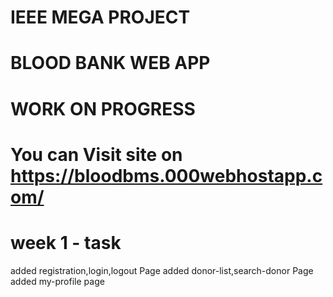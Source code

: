 # IEEE MEGA PROJECT

# BLOOD BANK WEB APP

# WORK ON PROGRESS

# You can Visit site on https://bloodbms.000webhostapp.com/


# week 1 - task 
added registration,login,logout Page
added donor-list,search-donor Page
added my-profile page